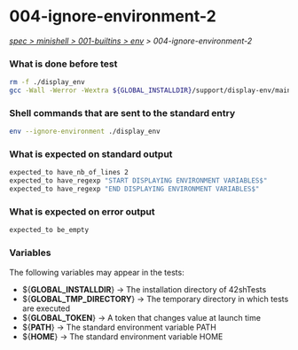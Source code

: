 # 004-ignore-environment-2

*[spec > minishell > 001-builtins > env](..) > 004-ignore-environment-2*

### What is done before test

```bash
rm -f ./display_env
gcc -Wall -Werror -Wextra ${GLOBAL_INSTALLDIR}/support/display-env/main.c -o ./display_env

```

### Shell commands that are sent to the standard entry

```bash
env --ignore-environment ./display_env

```

### What is expected on standard output

```bash
expected_to have_nb_of_lines 2
expected_to have_regexp "START DISPLAYING ENVIRONMENT VARIABLES$"
expected_to have_regexp "END DISPLAYING ENVIRONMENT VARIABLES$"
```

### What is expected on error output

```bash
expected_to be_empty
```

### Variables

The following variables may appear in the tests:

* ${**GLOBAL_INSTALLDIR**} -> The installation directory of 42shTests
* ${**GLOBAL_TMP_DIRECTORY**} -> The temporary directory in which tests are executed
* ${**GLOBAL_TOKEN**} -> A token that changes value at launch time
* ${**PATH**} -> The standard environment variable PATH
* ${**HOME**} -> The standard environment variable HOME
